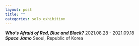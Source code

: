 ```yaml
---
layout: post
title: ""
categories: solo_exhibition
---
```

***Who's Afraid of Red, Blue and Black?*** 2021.08.28 - 2021.09.18<br>
***Space Jamo*** Seoul, Republic of Korea<br>

<img srcset="
https://dlytasy0vre7p.cloudfront.net/210828_Space_Jamo/001_1680x945.jpg 1680w,
https://dlytasy0vre7p.cloudfront.net/210828_Space_Jamo/001_3360x1890.jpg 3360w,
https://dlytasy0vre7p.cloudfront.net/210828_Space_Jamo/001_6720x3780.jpg 6720w
" alt="">

<img srcset="
https://dlytasy0vre7p.cloudfront.net/210828_Space_Jamo/002_1680x945.jpg 1680w,
https://dlytasy0vre7p.cloudfront.net/210828_Space_Jamo/002_3360x1890.jpg 3360w,
https://dlytasy0vre7p.cloudfront.net/210828_Space_Jamo/002_6720x3780.jpg 6720w
" alt="">

<img srcset="
https://dlytasy0vre7p.cloudfront.net/210828_Space_Jamo/003_1680x945.jpg 1680w,
https://dlytasy0vre7p.cloudfront.net/210828_Space_Jamo/003_3360x1890.jpg 3360w,
https://dlytasy0vre7p.cloudfront.net/210828_Space_Jamo/003_6720x3780.jpg 6720w
" alt="">

<img srcset="
https://dlytasy0vre7p.cloudfront.net/210828_Space_Jamo/004_1680x1120.jpg 1680w,
https://dlytasy0vre7p.cloudfront.net/210828_Space_Jamo/004_3360x2240.jpg 3360w,
https://dlytasy0vre7p.cloudfront.net/210828_Space_Jamo/004_6720x4480.jpg 6720w
" alt="">

<img srcset="
https://dlytasy0vre7p.cloudfront.net/210828_Space_Jamo/005_1680x1120.jpg 1680w,
https://dlytasy0vre7p.cloudfront.net/210828_Space_Jamo/005_3360x2240.jpg 3360w,
https://dlytasy0vre7p.cloudfront.net/210828_Space_Jamo/005_6720x4480.jpg 6720w
" alt="">

<img srcset="
https://dlytasy0vre7p.cloudfront.net/210828_Space_Jamo/006_1680x1120.jpg 1680w,
https://dlytasy0vre7p.cloudfront.net/210828_Space_Jamo/006_3360x2240.jpg 3360w,
https://dlytasy0vre7p.cloudfront.net/210828_Space_Jamo/006_6720x4480.jpg 6720w
" alt="">

<img srcset="
https://dlytasy0vre7p.cloudfront.net/210828_Space_Jamo/007_1680x1120.jpg 1680w,
https://dlytasy0vre7p.cloudfront.net/210828_Space_Jamo/007_3360x2240.jpg 3360w,
https://dlytasy0vre7p.cloudfront.net/210828_Space_Jamo/007_6720x4480.jpg 6720w
" alt="">

<img srcset="
https://dlytasy0vre7p.cloudfront.net/210828_Space_Jamo/008_1680x1120.jpg 1680w,
https://dlytasy0vre7p.cloudfront.net/210828_Space_Jamo/008_3360x2240.jpg 3360w,
https://dlytasy0vre7p.cloudfront.net/210828_Space_Jamo/008_6720x4480.jpg 6720w,
" alt="">

<img srcset="
https://dlytasy0vre7p.cloudfront.net/210828_Space_Jamo/009_1120x1400.jpg 1120w,
https://dlytasy0vre7p.cloudfront.net/210828_Space_Jamo/009_2240x2800.jpg 2240w,
https://dlytasy0vre7p.cloudfront.net/210828_Space_Jamo/009_4480x5600.jpg 4480w
" alt="">







